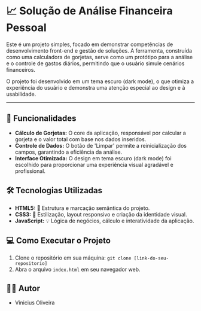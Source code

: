 # 📈 Solução de Análise Financeira Pessoal

Este é um projeto simples, focado em demonstrar competências de desenvolvimento front-end e gestão de soluções. A ferramenta, construída como uma calculadora de gorjetas, serve como um protótipo para a análise e o controle de gastos diários, permitindo que o usuário simule cenários financeiros.

O projeto foi desenvolvido em um tema escuro (dark mode), o que otimiza a experiência do usuário e demonstra uma atenção especial ao design e à usabilidade.

---

## 🚀 Funcionalidades

- **Cálculo de Gorjetas:** O core da aplicação, responsável por calcular a gorjeta e o valor total com base nos dados inseridos.
- **Controle de Dados:** O botão de 'Limpar' permite a reinicialização dos campos, garantindo a eficiência da análise.
- **Interface Otimizada:** O design em tema escuro (dark mode) foi escolhido para proporcionar uma experiência visual agradável e profissional.

## 🛠️ Tecnologias Utilizadas

- **HTML5:** 🧱 Estrutura e marcação semântica do projeto.
- **CSS3:** 🎨 Estilização, layout responsivo e criação da identidade visual.
- **JavaScript:** 💡 Lógica de negócios, cálculo e interatividade da aplicação.

## 💻 Como Executar o Projeto

1.  Clone o repositório em sua máquina:
    `git clone [link-do-seu-repositorio]`
2.  Abra o arquivo `index.html` em seu navegador web.

## 👨‍💻 Autor

- Vinicius Oliveira
